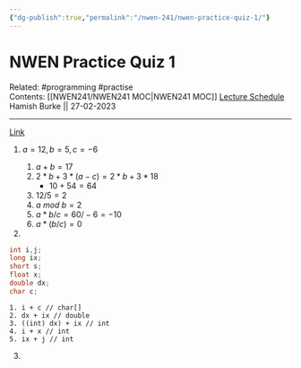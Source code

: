 ```yaml
---
{"dg-publish":true,"permalink":"/nwen-241/nwen-practice-quiz-1/"}
---
```



# NWEN Practice Quiz 1

Related: #programming #practise  
Contents: [[NWEN241/NWEN241 MOC\|NWEN241 MOC]]
[Lecture Schedule](https://ecs.wgtn.ac.nz/Courses/NWEN241_2023T1/LectureSchedule)
Hamish Burke || 27-02-2023
***
[Link](https://ecs.wgtn.ac.nz/foswiki/pub/Courses/NWEN241_2023T1/LectureSchedule/NWEN241_2023_Practice_Quiz_1.pdf)

1. $a=12, b=5, c=-6$
	1. $a+b=17$
	2. $2*b+3*(a-c) = 2*b+3*18$
		- $10+54=64$
	3. $12/5=2$
	4. $a \ mod \ b=2$
	5. $a*b/c = 60/-6 = -10$
	6. $a*(b/c)=0$



2.  

```C
int i,j;
long ix;
short s;
float x;
double dx;
char c;
```

	1. i + c // char[]
	2. dx + ix // double
	3. ((int) dx) + ix // int
	4. i + x // int
	5. ix + j // int


3. 